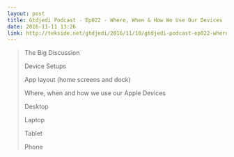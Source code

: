 ```yaml
---
layout: post
title: Gtdjedi Podcast - Ep022 - Where, When & How We Use Our Devices
date: 2016-11-11 13:26
link: http://tekside.net/gtdjedi/2016/11/10/gtdjedi-podcast-ep022-where-when-how-we-use-our-devices
---
```


> The Big Discussion
> 
> Device Setups
> 
> App layout (home screens and dock)
> 
> Where, when and how we use our Apple Devices
> 
> Desktop
> 
> Laptop
> 
> Tablet
> 
> Phone

​